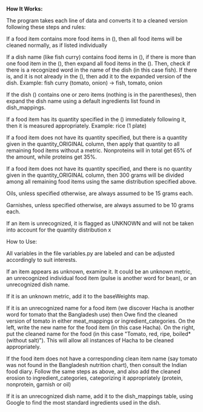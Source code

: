 **How It Works:**


The program takes each line of data and converts it to a cleaned version following these steps and rules: 

If a food item contains more food items in (), then all food items will be cleaned normally, as if listed individually

If a dish name (like fish curry) contains food items in (), if there is more than one food item in the (),  then expand all food items in the (). Then, check if there is a recognized word in the name of the dish (in this case fish). If there is, and it is not already in the (), then add it to the expanded version of the dish. Example: fish curry (tomato, onion) -> fish, tomato, onion 

If the dish () contains one or zero items (nothing is in the parentheses), then expand the dish name using a default ingredients list found in dish_mappings. 

If a food item has its quantity specified in the () immediately following it, then it is measured appropriately. Example: rice (1 plate) 

If a food item does not have its quantity specified, but there is a quantity given in the quantity_ORIGINAL column, then apply that quantity to all remaining food items without a metric. Nonproteins will in total get 65% of the amount, while proteins get 35%. 

If a food item does not have its quantity specified, and there is no quantity given in the quantity_ORIGINAL column, then 300 grams will be divided among all remaining food items using the same distribution specified above.

Oils, unless specified otherwise, are always assumed to be 15 grams each. 

Garnishes, unless specified otherwise, are always assumed to be 10 grams each. 

If an item is unrecognized, it is flagged as UNKNOWN and will not be taken into account for the quantity distribution x


How to Use: 

All variables in the file variables.py are labeled and can be adjusted accordingly to suit interests. 

If an item appears as unknown, examine it. It could be an unknown metric, an unrecognized individual food item (pulse is another word for bean), or an unrecognized dish name. 

If it is an unknown metric, add it to the baseWeights map. 

If it is an unrecognized name for a food item (we discover Hacha is another word for tomato that the Bangladesh use) then Owe find the cleaned version of tomato in either meat_mappings or ingredient_categories. On the left, write the new name for the food item (in this case Hacha). On the right, put the cleaned name for the food (in this case "Tomato, red, ripe, boiled* (without salt)"). This will allow all instances of Hacha to be cleaned appropriately. 

If the food item does not have a corresponding clean item name (say tomato was not found in the Bangladesh nutrition chart), then consult the Indian food diary. Follow the same steps as above, and also add the cleaned erosion to ingredient_categories, categorizing it appropriately (protein, nonprotein, garnish or oil)  

If it is an unrecognized dish name, add it to the dish_mappings table, using Google to find the most standard ingredients used in the dish.  

